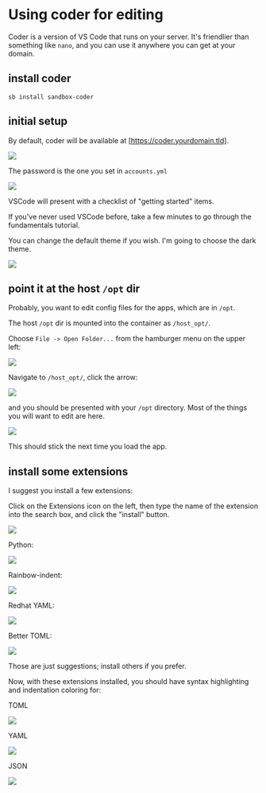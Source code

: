 # Using coder for editing

Coder is a version of VS Code that runs on your server.  It's friendlier than something like `nano`, and you can use it anywhere you can get at your domain.

## install coder

```
sb install sandbox-coder
```

## initial setup

By default, coder will be available at [https://coder.yourdomain.tld].

   ![](../../images/coder-setup/01-login.png)

The password is the one you set in `accounts.yml`

   ![](../../images/coder-setup/02-screen.png)

VSCode will present with a checklist of "getting started" items.

If you've never used VSCode before, take a few minutes to go through the fundamentals tutorial.

You can change the default theme if you wish.  I'm going to choose the dark theme.

   ![](../../images/coder-setup/03-dark-mode-home-dir.png)

## point it at the host `/opt` dir

Probably, you want to edit config files for the apps, which are in `/opt`.

The host `/opt` dir is mounted into the container as `/host_opt/`.

Choose `File -> Open Folder...` from the hamburger menu on the upper left:

   ![](../../images/coder-setup/04-file-open-folder.png)

Navigate to `/host_opt/`, click the arrow:

   ![](../../images/coder-setup/05-host-opt.png)

and you should be presented with your `/opt` directory.  Most of the things you will want to edit are here.

   ![](../../images/coder-setup/06-host-opt.png)

This should stick the next time you load the app.

## install some extensions

I suggest you install a few extensions:

Click on the Extensions icon on the left, then type the name of the extension into the search box, and click the "install" button.

   ![](../../images/coder-setup/07-extensions.png)

Python:

   ![](../../images/coder-setup/08-python.png)

Rainbow-indent:

   ![](../../images/coder-setup/09-rainbow.png)

Redhat YAML:

   ![](../../images/coder-setup/10-yaml.png)

Better TOML:

   ![](../../images/coder-setup/11-toml.png)

Those are just suggestions; install others if you prefer.

Now, with these extensions installed, you should have syntax highlighting and indentation coloring for:

TOML

   ![](../../images/coder-setup/12-toml-sample.png)

YAML

   ![](../../images/coder-setup/13-yaml-sample.png)

JSON

   ![](../../images/coder-setup/14-json-sample.png)
